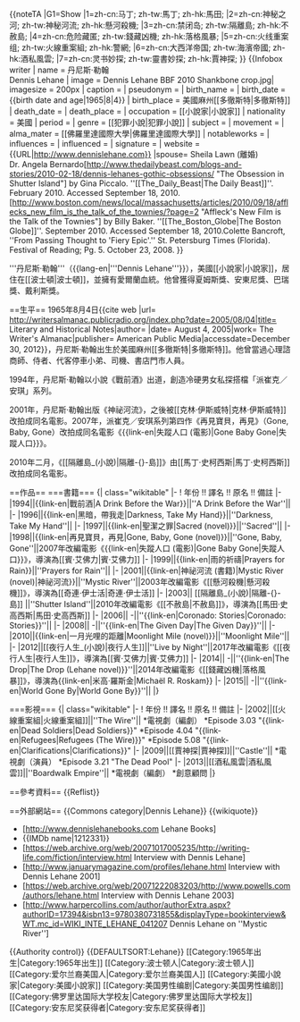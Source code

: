 {{noteTA
|G1=Show
|1=zh-cn:马丁; zh-tw:馬丁; zh-hk:馬田;
|2=zh-cn:神秘之河; zh-tw:神秘河流; zh-hk:懸河殺機;
|3=zh-cn:禁闭岛; zh-tw:隔離島; zh-hk:不赦島;
|4=zh-cn:危险藏匿; zh-tw:錢藏凶機; zh-hk:落格風暴;
|5=zh-cn:火线重案组; zh-tw:火線重案組; zh-hk:警網;
|6=zh-cn:大西洋帝国; zh-tw:海濱帝國; zh-hk:酒私風雲;
|7=zh-cn:灵书妙探; zh-tw:靈書妙探; zh-hk:賈神探;
}}
{{Infobox writer <!-- for more information see [[:Template:Infobox_writer/doc|:Template:Infobox writer/doc]] -->
| name = 丹尼斯·勒翰<br />Dennis Lehane
| image = Dennis Lehane BBF 2010 Shankbone crop.jpg| imagesize = 200px
| caption = 
| pseudonym =
| birth_name =
| birth_date = {{birth date and age|1965|8|4}}
| birth_place = 美國麻州[[多徹斯特|多徹斯特]]
| death_date =
| death_place =
| occupation = [[小說家|小說家]]
| nationality = 美國
| period =
| genre = [[犯罪小說|犯罪小說]]
| subject =
| movement =
| alma_mater      = [[佛羅里達國際大學|佛羅里達國際大學]]
| notableworks =
| influences =
| influenced =
| signature =
| website = {{URL|http://www.dennislehane.com}}
|spouse=  Sheila Lawn (離婚)<br>Dr. Angela Bernardo<ref>[http://www.thedailybeast.com/blogs-and-stories/2010-02-18/dennis-lehanes-gothic-obsessions/ "The Obsession in Shutter Island"] by Gina Piccalo. ''[[The_Daily_Beast|The Daily Beast]]''. February 2010. Accessed September 18, 2010.</ref><ref>[http://www.boston.com/news/local/massachusetts/articles/2010/09/18/afflecks_new_film_is_the_talk_of_the_townies/?page=2 "Affleck's New Film is the Talk of the Townies"] by Billy Baker. ''[[The_Boston_Globe|The Boston Globe]]''. September 2010. Accessed September 18, 2010.</ref><ref name="Bancroft">Colette Bancroft, ''From Passing Thought to 'Fiery Epic'.'' St. Petersburg Times (Florida). Festival of Reading; Pg. 5. October 23, 2008.</ref>
}}

'''丹尼斯·勒翰'''（{{lang-en|'''Dennis Lehane'''}}），美國[[小說家|小說家]]，居住在[[波士頓|波士頓]]，並擁有愛爾蘭血統。他曾獲得夏姆斯獎、安東尼獎、巴瑞獎、戴利斯獎。

==生平==
1965年8月4日<ref>{{cite web |url= http://writersalmanac.publicradio.org/index.php?date=2005/08/04|title= Literary and Historical Notes|author=<!--Staff writer(s); no by-line.--> |date= August 4, 2005|work= The Writer's Almanac|publisher= American Public Media|accessdate=December 30, 2012}}</ref>，丹尼斯·勒翰出生於美國麻州[[多徹斯特|多徹斯特]]。他曾當過心理諮商師、侍者、代客停車小弟、司機、書店門市人員。

1994年，丹尼斯·勒翰以小說《戰前酒》出道，創造冷硬男女私探搭檔「派崔克／安琪」系列。

2001年，丹尼斯·勒翰出版《神祕河流》，之後被[[克林·伊斯威特|克林·伊斯威特]]改拍成同名電影。2007年，派崔克／安琪系列第四作《再見寶貝，再見》（Gone, Baby, Gone）改拍成同名電影《{{link-en|失蹤人口 (電影)|Gone Baby Gone|失蹤人口}}》。

2010年二月，《[[隔離島_(小說)|隔離-{}-島]]》由[[馬丁·史柯西斯|馬丁·史柯西斯]]改拍成同名電影。

==作品==
===書籍===
{| class="wikitable"
|-
! 年份 !! 譯名 !! 原名 !! 備註
|-
|1994||{{link-en|戰前酒|A Drink Before the War}}||''A Drink Before the War''||
|-
|1996||{{link-en|黑暗，帶我走|Darkness, Take My Hand}}||''Darkness, Take My Hand''||
|-
|1997||{{link-en|聖潔之罪|Sacred (novel)}}||''Sacred''||
|-
|1998||{{link-en|再見寶貝，再見|Gone, Baby, Gone (novel)}}||''Gone, Baby, Gone''||2007年改編電影《{{link-en|失蹤人口 (電影)|Gone Baby Gone|失蹤人口}}》，導演為[[賓·艾佛力|賓·艾佛力]]
|-
|1999||{{link-en|雨的祈禱|Prayers for Rain}}||''Prayers for Rain''||
|-
|2001||{{link-en|神祕河流 (書籍)|Mystic River (novel)|神祕河流}}||''Mystic River''||2003年改編電影《[[懸河殺機|懸河殺機]]》，導演為[[奇連·伊士活|奇連·伊士活]]
|-
|2003|| [[隔離島_(小說)|隔離-{}-島]] ||''Shutter Island''||2010年改編電影《[[不赦島|不赦島]]》，導演為[[馬田·史高西斯|馬田·史高西斯]]
|-
|2006|| -||''{{link-en|Coronado: Stories|Coronado: Stories}}''||
|-
|2008|| -||''{{link-en|The Given Day|The Given Day}}''||
|-
|2010||{{link-en|一月光哩的距離|Moonlight Mile (novel)}}||''Moonlight Mile''||
|-
|2012||[[夜行人生_(小說)|夜行人生]]||''Live by Night''||2017年改編電影《[[夜行人生|夜行人生]]》，導演為[[賓·艾佛力|賓·艾佛力]]
|-
|2014|| -||''{{link-en|The Drop|The Drop (Lehane novel)}}''||2014年改編電影《[[錢藏凶機|落格風暴]]》，導演為{{link-en|米高·羅斯金|Michaël R. Roskam}}
|-
|2015|| -||''{{link-en|World Gone By|World Gone By}}''||
|}

===影視===
{| class="wikitable"
|-
! 年份 !! 譯名 !! 原名 !! 備註
|-
|2002||[[火線重案組|火線重案組]]||''The Wire''||
*電視劇（編劇）
*Episode 3.03 "{{link-en|Dead Soldiers|Dead Soldiers}}"
*Episode 4.04 "{{link-en|Refugees|Refugees (The Wire)}}"
*Episode 5.08 "{{link-en|Clarifications|Clarifications}}"
|-
|2009||[[賈神探|賈神探]]||''Castle''||
*電視劇（演員）
*Episode 3.21 "The Dead Pool"
|-
|2013||[[酒私風雲|酒私風雲]]||''Boardwalk Empire''||
*電視劇（編劇）
*創意顧問
|}

==參考資料==
{{Reflist}}

==外部網站==
{{Commons category|Dennis Lehane}}
{{wikiquote}}
* [http://www.dennislehanebooks.com Lehane Books]
* {{IMDb name|1212331}}
* [https://web.archive.org/web/20071017005235/http://writing-life.com/fiction/interview.html Interview with Dennis Lehane]
* [http://www.januarymagazine.com/profiles/lehane.html Interview with Dennis Lehane 2001]
* [https://web.archive.org/web/20071222083203/http://www.powells.com/authors/lehane.html Interview with Dennis Lehane 2003]
* [http://www.harpercollins.com/author/authorExtra.aspx?authorID=17394&isbn13=9780380731855&displayType=bookinterview&WT.mc_id=WIKI_INTE_LEHANE_041207 Dennis Lehane on ''Mystic River'']

{{Authority control}}
{{DEFAULTSORT:Lehane}}
[[Category:1965年出生|Category:1965年出生]]
[[Category:波士顿人|Category:波士顿人]]
[[Category:爱尔兰裔美国人|Category:爱尔兰裔美国人]]
[[Category:美國小說家|Category:美國小說家]]
[[Category:美国男性编剧|Category:美国男性编剧]]
[[Category:佛罗里达国际大学校友|Category:佛罗里达国际大学校友]]
[[Category:安东尼奖获得者|Category:安东尼奖获得者]]